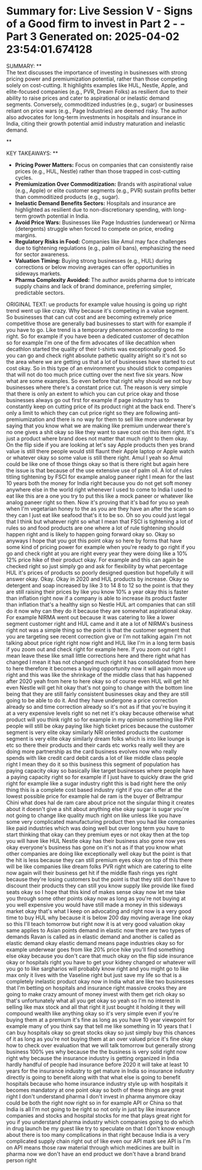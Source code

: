 Summary for: Live Session V - Signs of a Good firm to invest in Part 2 - - Part 3
Generated on: 2025-04-02 23:54:01.674128
==================================================

SUMMARY:
**  
The text discusses the importance of investing in businesses with strong pricing power and premiumization potential, rather than those competing solely on cost-cutting. It highlights examples like HUL, Nestle, Apple, and elite-focused companies (e.g., PVR, Dream Folks) as resilient due to their ability to raise prices and cater to aspirational or inelastic demand segments. Conversely, commoditized industries (e.g., sugar) or businesses reliant on price wars (e.g., Page Industries) are deemed risky. The author also advocates for long-term investments in hospitals and insurance in India, citing their growth potential amid industry maturation and inelastic demand.

**

KEY TAKEAWAYS:
**  
- **Pricing Power Matters:** Focus on companies that can consistently raise prices (e.g., HUL, Nestle) rather than those trapped in cost-cutting cycles.  
- **Premiumization Over Commoditization:** Brands with aspirational value (e.g., Apple) or elite customer segments (e.g., PVR) sustain profits better than commoditized products (e.g., sugar).  
- **Inelastic Demand Benefits Sectors:** Hospitals and insurance are highlighted as resilient due to non-discretionary spending, with long-term growth potential in India.  
- **Avoid Price Wars:** Businesses like Page Industries (underwear) or Nirma (detergents) struggle when forced to compete on price, eroding margins.  
- **Regulatory Risks in Food:** Companies like Amul may face challenges due to tightening regulations (e.g., palm oil bans), emphasizing the need for sector awareness.  
- **Valuation Timing:** Buying strong businesses (e.g., HUL) during corrections or below moving averages can offer opportunities in sideways markets.  
- **Pharma Complexity Avoided:** The author avoids pharma due to intricate supply chains and lack of brand dominance, preferring simpler, predictable sectors.

ORIGINAL TEXT:
ue products for example value housing is going up right trend went up like crazy. Why because it's competing in a value segment. So businesses that can cut cost and are becoming extremely price competitive those are generally bad businesses to start with for example if you have to go. Like trend is a temporary phenomenon according to me right. So for example if you have been a dedicated customer of decathlon so for example I'm one of the firm advocates of like decathlon when decathlon started the quality of their t-shirts was exceptionally good. So you can go and check right absolute pathetic quality alright so it's not so the area where we are getting us that a lot of businesses have started to cut cost okay. So in this type of an environment you should stick to companies that will not do too much price cutting over the next five six years. Now what are some examples. So even before that right why should we not buy businesses where there's a constant price cut. The reason is very simple that there is only an extent to which you can cut price okay and those businesses always go out first for example if page industry has to constantly keep on cutting price of its product right at the back end. There's only a limit to which they can cut price right so they are following anti-premiumization and there is no way for them to sell like more underwear by saying that you know what we are making like premium underwear there's no one gives a shit okay so like they want to save cost on this item right. It's just a product where brand does not matter that much right to them okay. On the flip side if you are looking at let's say Apple products then yes brand value is still there people would still flaunt their Apple laptop or Apple watch or whatever okay so some value is still there right. Amul I yeah so Amul could be like one of those things okay so that is there right but again here the issue is that because of the use extensive use of palm oil. A lot of rules titling tightening by FSCI for example analog paneer right I mean for the last 10 years both the money for India right because you do not get soft money anywhere else in the world right whenever I used to come to India I used to eat like this are a one you try to put this like a mock paneer or whatever like analog paneer right so then. Now it's proving that it's bad for you so yeah when I'm vegetarian honey to the as you are they have an after the scam so they can I just eat like seafood that's it to be so. Oh so you could just legal that I think but whatever right so what I mean that FSCI is tightening a lot of rules so and food products are one where a lot of rule tightening should happen right and is likely to happen going forward okay so. Okay so anyways I hope that you got this point okay so here by forms that have some kind of pricing power for example when you're ready to go right if you go and check right at you are right every year they were doing like a 10% 12% price hike of their product okay. For example and this can again be checked right so just simply go and ask for flexibility by what percentage HUL it's prices of products so poorly designed question but hopefully it will answer okay. Okay. Okay in 2020 and HUL products by increase. Okay so detergent and soap increased by like 3 to 14 8 to 12 so the point is that they are still raising their prices by like you know 10% a year okay this is faster than inflation right now if a company is able to increase its product faster than inflation that's a healthy sign so Nestle HUL art companies that can still do it now why can they do it because they are somewhat aspirational okay. For example NIRMA went out because it was catering to like a lower segment customer right and HUL came and it ate a lot of NIRMA's business right not was a simple thing so the point is that the customer segment that you are targeting see recent correction give or I'm not talking again I'm not talking about price right right now right and HUL like I'm in a long term basis if you zoom out and check right for example here. If you zoom out right I mean leave these like small little corrections here and there right what has changed I mean it has not changed much right it has consolidated from here to here therefore it becomes a buying opportunity now it will again move up right and this was like the shrinkage of the middle class that has happened after 2020 yeah from here to here okay so of course even HUL will get hit even Nestle will get hit okay that's not going to change with the bottom line being that they are still fairly consistent businesses okay and they are still going to be able to do it. And they have undergone a price correction already so and time correction already so it's not as if that you're buying it at a very expensive levels right so net net it's okay because otherwise what product will you think right so for example in my opinion something like PVR people will still be okay paying like high ticket prices because the customer segment is very elite okay similarly NRI oriented products the customer segment is very elite okay similarly dream folks which is into like lounge is etc so there their products and their cards etc works really well they are doing more partnership as the card business evolves now who really spends with like credit card debit cards a lot of like middle class people right I mean they do it so this business this segment of population has paying capacity okay so basically like target businesses where people have a paying capacity right so for example if I just have to quickly draw the grid right for example like a sugar industry right this is bad right here the only thing this is a complete cost based industry right if you can offer at the lowest possible price for example hal de ram is the buyer of Beltrampur Chini what does hal de ram care about price not the singular thing it creates about it doesn't give a shit about anything else okay sugar is sugar you're not going to change like quality much right on like unless like you have some very complicated manufacturing product then you had like companies like paid industries which was doing well but over long term you have to start thinking that okay can they premium eyes or not okay then at the top you will have like HUL Nestle okay has their business also gone now yes okay everyone's business has gone on it's not as if that you know what other companies are doing like exceptionally well okay but the point is that the hit is less because they can still premium eyes okay on top of this there will be like companies like dream folks PVR right which are catering to elite now again will their business get hit if the middle flash rings yes right because they're losing customers but the point is that they still don't have to discount their products they can still you know supply like provide like fixed seats okay so I hope that this kind of makes sense okay now let me take you through some other points okay now as long as you're not buying at you well expensive you would have still made a money in this sideways market okay that's what I keep on advocating and right now is a very good time to buy HUL why because it is below 200 day moving average line okay so this I'll teach tomorrow but right now it is at very good valuation okay same applies to Asian points demand in elastic now there are two types of demands Ravan is called as in elastic demand and another is called as elastic demand okay elastic demand means page industries okay so for example underwear goes from like 20% price hike you'll find something else okay because you don't care that much okay on the flip side insurance okay or hospitals right you have to get your kidney changed or whatever will you go to like sargharios will probably know right and you might go to like max only it lives with the Vaseline right but just save my life so that is a completely inelastic product okay now in India what are like two businesses that I'm betting on hospitals and insurance right massive crooks they are going to make crazy amount of money invest with them get rich okay so that's unfortunately what all you get okay so yeah so I'm no interest in selling like max stock and all that right it just bought it holding it they will compound wealth like anything okay so it's very simple even if you're buying them at a premium it's fine as long as you have 10 year viewpoint for example many of you think say that tell me like something in 10 years that I can buy hospitals okay so great stocks okay so just simply buy this chances of it as long as you're not buying them at an over valued price it's fine okay how to check over evaluation that we will talk tomorrow but generally strong business 100% yes why because the the business is very solid right now right why because the insurance industry is getting organized in India hardly handful of people had insurance before 2020 it will take at least 10 years for the insurance industry to get mature in India so insurance industry directly is going to benefit along with that what else is going to benefit hospitals because who home insurance industry style up with hospitals it becomes mandatory at one point okay so both of these things are great right I don't understand pharma I don't invest in pharma anymore okay could be both the right now right so in for example API or China so that India is all I'm not going to be right so not only in just by like insurance companies and stocks and hospital stocks for me that plays great right for you if you understand pharma industry which companies going to do which in drug launch be my guest like try to speculate on that I don't know enough about there is too many complications in that right because India is a very complicated supply chain right out of like even our API mark see API is I'm on API means those raw material through which medicines are built in pharma now we don't have an end product we don't have a brand brand person right